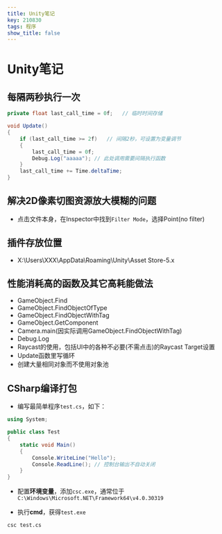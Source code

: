 ```yaml
---
title: Unity笔记
key: 210830
tags: 程序
show_title: false
---
```


# Unity笔记

## 每隔两秒执行一次

```cs
private float last_call_time = 0f;   // 临时时间存储

void Update()
{
    if (last_call_time >= 2f)   // 间隔2秒，可设置为变量调节
    {
        last_call_time = 0f;
        Debug.Log("aaaaa"); // 此处调用需要间隔执行函数
    }
    last_call_time += Time.deltaTime;
}
```

## 解决2D像素切图资源放大模糊的问题
- 点击文件本身，在Inspector中找到`Filter Mode`，选择Point(no filter)

## 插件存放位置
- X:\Users\XXX\AppData\Roaming\Unity\Asset Store-5.x


## 性能消耗高的函数及其它高耗能做法
- GameObject.Find
- GameObject.FindObjectOfType
- GameObject.FindObjectWithTag
- GameObject.GetComponent
- Camera.main(因实际调用GameObject.FindObjectWithTag)
- Debug.Log
- Raycast的使用，包括UI中的各种不必要(不需点击)的Raycast Target设置
- Update函数里写循环
- 创建大量相同对象而不使用对象池

## CSharp编译打包
- 编写最简单程序`test.cs`，如下：

```cs
using System;

public class Test
{
	static void Main()
	{
		Console.WriteLine("Hello");
		Console.ReadLine();	// 控制台输出不自动关闭
	}
}
```

- 配置**环境变量**，添加`csc.exe`，通常位于`C:\Windows\Microsoft.NET\Framework64\v4.0.30319`

- 执行**cmd**，获得`test.exe`

```
csc test.cs
```
